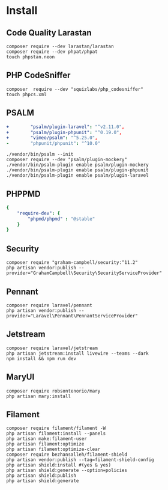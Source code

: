 # Install

## Code Quality Larastan

```shell
composer require --dev larastan/larastan
composer require --dev phpat/phpat
touch phpstan.neon
````

## PHP CodeSniffer

```shell
composer  require --dev "squizlabs/php_codesniffer"
touch phpcs.xml
```

## PSALM

```yaml
+        "psalm/plugin-laravel": "^v2.11.0",
+        "psalm/plugin-phpunit": "^0.19.0",
+        "vimeo/psalm": "^5.25.0",
-        "phpunit/phpunit": "^10.0"
```

````shell
./vendor/bin/psalm --init
composer require --dev "psalm/plugin-mockery"
./vendor/bin/psalm-plugin enable psalm/plugin-mockery
./vendor/bin/psalm-plugin enable psalm/plugin-phpunit
./vendor/bin/psalm-plugin enable psalm/plugin-laravel
````

## PHPPMD

```yaml
{
    "require-dev": {
        "phpmd/phpmd" : "@stable"
    }
}
```

## Security

```shell
composer require "graham-campbell/security:^11.2"
php artisan vendor:publish --provider="GrahamCampbell\Security\SecurityServiceProvider"
```
## Pennant

```shell
composer require laravel/pennant
php artisan vendor:publish --provider="Laravel\Pennant\PennantServiceProvider"
```

## Jetstream

```shell
composer require laravel/jetstream
php artisan jetstream:install livewire --teams --dark
npm install && npm run dev
```

## MaryUI

```shell
composer require robsontenorio/mary
php artisan mary:install
```

## Filament

```shell
composer require filament/filament -W
php artisan filament:install --panels
php artisan make:filament-user
php artisan filament:optimize
php artisan filament:optimize-clear
composer require bezhansalleh/filament-shield
php artisan vendor:publish --tag=filament-shield-config
php artisan shield:install #(yes & yes)
php artisan shield:generate --option=policies
php artisan shield:publish
php artisan shield:generate
```

